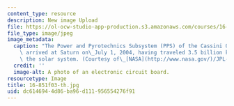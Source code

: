 ```yaml
---
content_type: resource
description: New image Upload
file: https://ol-ocw-studio-app-production.s3.amazonaws.com/courses/16-851-satellite-engineering-fall-2003/dc6146944d86ba96d111956554276f91_16-851f03-th.jpg
file_type: image/jpeg
image_metadata:
  caption: "The Power and Pyrotechnics Subsystem (PPS) of the Cassini Orbiter, which\
    \ arrived at Saturn on\_July 1, 2004, having traveled 3.5 billion kilometers across\
    \ the solar system. (Courtesy of\_[NASA](http://www.nasa.gov/)/JPL-Caltech.)"
  credit: ''
  image-alt: A photo of an electronic circuit board.
resourcetype: Image
title: 16-851f03-th.jpg
uid: dc614694-4d86-ba96-d111-956554276f91
---
```

